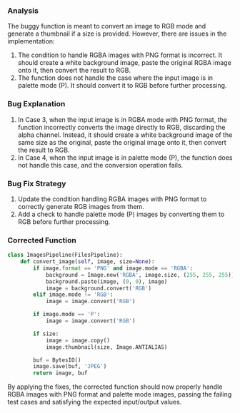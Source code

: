 ### Analysis
The buggy function is meant to convert an image to RGB mode and generate a thumbnail if a size is provided. However, there are issues in the implementation:
1. The condition to handle RGBA images with PNG format is incorrect. It should create a white background image, paste the original RGBA image onto it, then convert the result to RGB.
2. The function does not handle the case where the input image is in palette mode (P). It should convert it to RGB before further processing.

### Bug Explanation
1. In Case 3, when the input image is in RGBA mode with PNG format, the function incorrectly converts the image directly to RGB, discarding the alpha channel. Instead, it should create a white background image of the same size as the original, paste the original image onto it, then convert the result to RGB.
2. In Case 4, when the input image is in palette mode (P), the function does not handle this case, and the conversion operation fails.

### Bug Fix Strategy
1. Update the condition handling RGBA images with PNG format to correctly generate RGB images from them.
2. Add a check to handle palette mode (P) images by converting them to RGB before further processing.

### Corrected Function
```python
class ImagesPipeline(FilesPipeline):
    def convert_image(self, image, size=None):
        if image.format == 'PNG' and image.mode == 'RGBA':
            background = Image.new('RGBA', image.size, (255, 255, 255))
            background.paste(image, (0, 0), image)
            image = background.convert('RGB')
        elif image.mode != 'RGB':
            image = image.convert('RGB')

        if image.mode == 'P':
            image = image.convert('RGB')

        if size:
            image = image.copy()
            image.thumbnail(size, Image.ANTIALIAS)

        buf = BytesIO()
        image.save(buf, 'JPEG')
        return image, buf
```

By applying the fixes, the corrected function should now properly handle RGBA images with PNG format and palette mode images, passing the failing test cases and satisfying the expected input/output values.